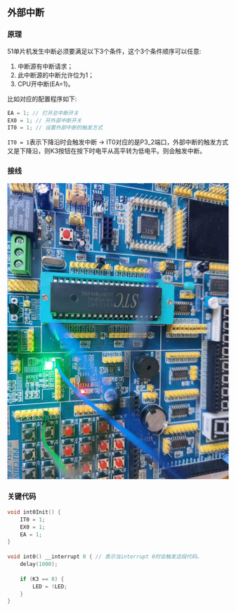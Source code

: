 ## 外部中断

### 原理

51单片机发生中断必须要满足以下3个条件，这个3个条件顺序可以任意:
1. 中断源有中断请求；
2. 此中断源的中断允许位为1；
3. CPU开中断(EA=1)。

比如对应的配置程序如下:
```c
EA = 1; // 打开总中断开关
EX0 = 1; // 开外部中断开关
IT0 = 1; // 设置外部中断的触发方式
```

`IT0 = 1`表示下降沿时会触发中断 -> IT0对应的是P3_2端口，外部中断的触发方式又是下降沿，则K3按钮在按下时电平从高平转为低电平。则会触发中断。

### 接线
![电路接线](images/connect.jpeg)

### 关键代码
```c
void int0Init() {
    IT0 = 1;
    EX0 = 1;
    EA = 1;
}

void int0() __interrupt 0 { // 表示当interrupt 0时会触发这段代码。
    delay(1000);

    if (K3 == 0) {
        LED = !LED;
    }
}
```